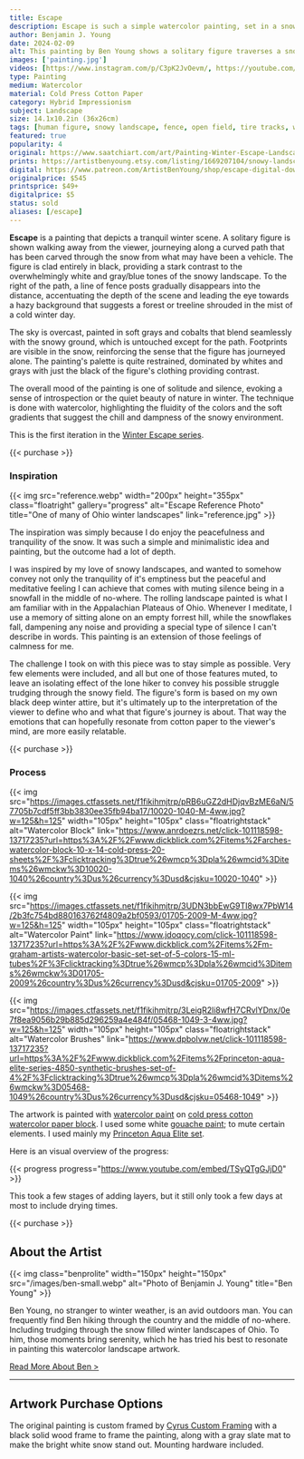```yaml
---
title: Escape
description: Escape is such a simple watercolor painting, set in a snowy vast field. Showing the trek of the lone figure whose identity is up to interpretation.
author: Benjamin J. Young
date: 2024-02-09
alt: This painting by Ben Young shows a solitary figure traverses a snowy path flanked by a fence, in a muted watercolor landscape shrouded in a hazy atmosphere.
images: ['painting.jpg']
videos: [https://www.instagram.com/p/C3pK2JvOevm/, https://youtube.com/shorts/TSyQTgGJjD0]
type: Painting
medium: Watercolor
material: Cold Press Cotton Paper
category: Hybrid Impressionism
subject: Landscape
size: 14.1x10.2in (36x26cm)
tags: [human figure, snowy landscape, fence, open field, tire tracks, watercolor paint, hybrid impressionism, landscape art, cool tone, restrained pallette, winter escape series, sold]
featured: true
popularity: 4
original: https://www.saatchiart.com/art/Painting-Winter-Escape-Landscape-Watercolor-Painting/2418035/11490363/view
prints: https://artistbenyoung.etsy.com/listing/1669207104/snowy-landscape-painting-on-framed
digital: https://www.patreon.com/ArtistBenYoung/shop/escape-digital-download-139688
originalprice: $545
printsprice: $49+
digitalprice: $5
status: sold
aliases: [/escape]
---
```


**Escape** is a painting that depicts a tranquil winter scene. A solitary figure is shown walking away from the viewer, journeying along a curved path that has been carved through the snow from what may have been a vehicle. The figure is clad entirely in black, providing a stark contrast to the overwhelmingly white and gray/blue tones of the snowy landscape. To the right of the path, a line of fence posts gradually disappears into the distance, accentuating the depth of the scene and leading the eye towards a hazy background that suggests a forest or treeline shrouded in the mist of a cold winter day.

The sky is overcast, painted in soft grays and cobalts that blend seamlessly with the snowy ground, which is untouched except for the path. Footprints are visible in the snow, reinforcing the sense that the figure has journeyed alone. The painting's palette is quite restrained, dominated by whites and grays with just the black of the figure's clothing providing contrast.

The overall mood of the painting is one of solitude and silence, evoking a sense of introspection or the quiet beauty of nature in winter. The technique is done with watercolor, highlighting the fluidity of the colors and the soft gradients that suggest the chill and dampness of the snowy environment.

This is the first iteration in the [Winter Escape series](/tags/winter-escape-series).

{{< purchase >}}

### Inspiration ###

{{< img src="reference.webp" width="200px" height="355px" class="floatright" gallery="progress" alt="Escape Reference Photo" title="One of many of Ohio winter landscapes" link="reference.jpg" >}}

The inspiration was simply because I do enjoy the peacefulness and tranquility of the snow. It was such a simple and minimalistic idea and painting, but the outcome had a lot of depth.

I was inspired by my love of snowy landscapes, and wanted to somehow convey not only the tranquility of it's emptiness but the peaceful and meditative feeling I can achieve that comes with muting silence being in a snowfall in the middle of no-where. The rolling landscape painted is what I am familiar with in the Appalachian Plateaus of Ohio. Whenever I meditate, I use a memory of sitting alone on an empty forrest hill, while the snowflakes fall, dampening any noise and providing a special type of silence I can't describe in words. This painting is an extension of those feelings of calmness for me.

The challenge I took on with this piece was to stay simple as possible. Very few elements were included, and all but one of those features muted, to leave an isolating effect of the lone hiker to convey his possible struggle trudging through the snowy field. The figure's form is based on my own black deep winter attire, but it's ultimately up to the interpretation of the viewer to define who and what that figure's journey is about. That way the emotions that can hopefully resonate from cotton paper to the viewer's mind, are more easily relatable.

{{< purchase >}}

### Process ###

{{< img src="https://images.ctfassets.net/f1fikihmjtrp/pRB6uGZ2dHDjqvBzME6aN/57705b7cdf5ff3bb3830ee35fb94ba17/10020-1040-M-4ww.jpg?w=125&h=125" width="105px" height="105px" class="floatrightstack" alt="Watercolor Block" link="https://www.anrdoezrs.net/click-101118598-13717235?url=https%3A%2F%2Fwww.dickblick.com%2Fitems%2Farches-watercolor-block-10-x-14-cold-press-20-sheets%2F%3Fclicktracking%3Dtrue%26wmcp%3Dpla%26wmcid%3Ditems%26wmckw%3D10020-1040%26country%3Dus%26currency%3Dusd&cjsku=10020-1040" >}}

{{< img src="https://images.ctfassets.net/f1fikihmjtrp/3UDN3bbEwG9TI8wx7PbW14/2b3fc754bd880163762f4809a2bf0593/01705-2009-M-4ww.jpg?w=125&h=125" width="105px" height="105px" class="floatrightstack" alt="Watercolor Paint" link="https://www.jdoqocy.com/click-101118598-13717235?url=https%3A%2F%2Fwww.dickblick.com%2Fitems%2Fm-graham-artists-watercolor-basic-set-set-of-5-colors-15-ml-tubes%2F%3Fclicktracking%3Dtrue%26wmcp%3Dpla%26wmcid%3Ditems%26wmckw%3D01705-2009%26country%3Dus%26currency%3Dusd&cjsku=01705-2009" >}}

{{< img src="https://images.ctfassets.net/f1fikihmjtrp/3LeigR2li8wfH7CRvlYDnx/0e7f8ea9056b29b885d296259a4e484f/05468-1049-3-4ww.jpg?w=125&h=125" width="105px" height="105px" class="floatrightstack" alt="Watercolor Brushes" link="https://www.dpbolvw.net/click-101118598-13717235?url=https%3A%2F%2Fwww.dickblick.com%2Fitems%2Fprinceton-aqua-elite-series-4850-synthetic-brushes-set-of-4%2F%3Fclicktracking%3Dtrue%26wmcp%3Dpla%26wmcid%3Ditems%26wmckw%3D05468-1049%26country%3Dus%26currency%3Dusd&cjsku=05468-1049" >}}

The artwork is painted with [watercolor paint](https://www.anrdoezrs.net/click-101118598-13717235?url=https%3A%2F%2Fwww.dickblick.com%2Fitems%2Froyal-langnickel-waterclor-paint-set-of-12%2F%3Fclicktracking%3Dtrue%26wmcp%3Dpla%26wmcid%3Ditems%26wmckw%3D86329-1009%26country%3Dus%26currency%3Dusd&cjsku=86329-1009) on [cold press cotton watercolor paper block](https://www.kqzyfj.com/click-101118598-13717235?url=https%3A%2F%2Fwww.dickblick.com%2Fitems%2Farches-watercolor-block-11-x-14-cold-press-20-sheets%2F%3Fclicktracking%3Dtrue%26wmcp%3Dpla%26wmcid%3Ditems%26wmckw%3D10020-1004%26country%3Dus%26currency%3Dusd&cjsku=10020-1004). I used some white [gouache paint](https://www.jdoqocy.com/click-101118598-13717235?url=https%3A%2F%2Fwww.dickblick.com%2Fitems%2Fholbein-acrylic-designer-gouache-set-of-12-12-ml-tubes%2F%3Fclicktracking%3Dtrue%26wmcp%3Dpla%26wmcid%3Ditems%26wmckw%3D00811-1012%26country%3Dus%26currency%3Dusd&cjsku=00811-1012); to mute certain elements. I used mainly my [Princeton Aqua Elite set](https://www.anrdoezrs.net/click-101118598-13717235?url=https%3A%2F%2Fwww.dickblick.com%2Fitems%2Fprinceton-aqua-elite-series-4850-synthetic-brushes-set-of-4%2F%3Fclicktracking%3Dtrue%26wmcp%3Dpla%26wmcid%3Ditems%26wmckw%3D05468-1049%26country%3Dus%26currency%3Dusd&cjsku=05468-1049).

Here is an visual overview of the progress:

{{< progress progress="https://www.youtube.com/embed/TSyQTgGJjD0" >}}

This took a few stages of adding layers, but it still only took a few days at most to include drying times.

{{< purchase >}}

## About the Artist ##

{{< img class="benprolite" width="150px" height="150px" src="/images/ben-small.webp" alt="Photo of Benjamin J. Young" title="Ben Young" >}}

Ben Young, no stranger to winter weather, is an avid outdoors man. You can frequently find Ben hiking through the country and the middle of no-where. Including trudging through the snow filled winter landscapes of Ohio. To him, those moments bring serenity, which he has tried his best to resonate in painting this watercolor landscape artwork.

[Read More About Ben >](/about)

---

## Artwork Purchase Options ##

The original painting is custom framed by [Cyrus Custom Framing](http://cyruscustom.com/) with a black solid wood frame to frame the painting, along with a gray slate mat to make the bright white snow stand out. Mounting hardware included.